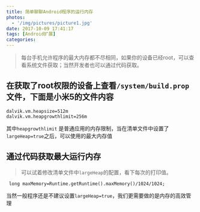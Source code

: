 ```yaml
---
title: 简单聊聊Android程序的运行内存
photos:
  - '/img/pictures/picture1.jpg'
date: 2017-10-09 17:41:17
tags: [Android扩展]
categories:
---
```


> 每台手机允许程序的最大内存都不尽相同，如果你的设备已经root，可以查看系统文件获取；当然开发者也可以通过代码获取。

<!--more-->

## 在获取了root权限的设备上查看`/system/build.prop` 文件，下面是小米5的文件内容

```
dalvik.vm.heapsize=512m  
dalvik.vm.heapgrowthlimit=256m 
```
其中`heapgrowthlimit` 是普通应用的内存限制，当在清单文件中设置了`largeHeap=true`之后，可以使用的最大内存值

## 通过代码获取最大运行内存
> 可以试着修改清单文件中`largeHeap`的配置，看下每次的打印值。

```
 long maxMemory=Runtime.getRuntime().maxMemory()/1024/1024;
```

当然一般程序还是不建议设置`largeHeap=true`，我们更需要做的是内存的高效管理

